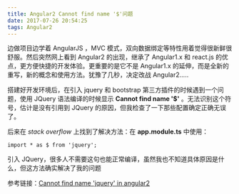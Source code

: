 ```yaml
---
title: Angular2 Cannot find name '$'问题
date: 2017-07-26 20:54:25
tags: Angular2
---
```

边做项目边学着 AngularJS ，MVC 模式，双向数据绑定等特性用着觉得很新鲜很舒服。然后突然网上看到 Angular2 的出现，继承了 Angular1.x 和 react.js 的优点，更方便快捷的开发体验。更重要的是它不是 Angular1.x 的延伸，而是全新的重写，新的概念和使用方法。犹豫了几秒，决定改战 Angular2.....

搭建好开发环境后，在引入 jquery 和 bootstrap 第三方插件的时候遇到一个问题，使用 JQuery 语法编译的时候显示 **Cannot find name '$'** 。无法识别这个符号，估计是没有引用到 JQuery 的原因，但我检查了一下那些配置确定正确无误了。

后来在 *stack overflow* 上找到了解决方法：在 **app.module.ts** 中使用：
```
import * as $ from 'jquery';
```
引入 JQuery，很多人不需要这句也能正常编译，虽然我也不知道具体原因是什么，但这方法确实解决了我的问题

参考链接：<a href="https://stackoverflow.com/questions/40994719/cannot-find-name-jquery-in-angular2">Cannot find name 'jquery' in angular2

</a>